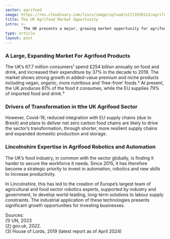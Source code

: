 ```yaml
---
sector: agrifood
image: https://res.cloudinary.com/lincs/image/upload/v1713530113/agrifood-article-1.png
title: The UK Agrifood Market Opportunity
intro: >- 
        The UK presents a major, growing market opportunity for agrifood sector businesses. 
type: article
layout: post
---
```


### A Large, Expanding Market For Agrifood Products

The UK’s 67.7 million consumers¹ spend £254 billion annually on food and drink, and increased their expenditure by 37% in the decade to 2019. The market shows strong growth in added-value premium and niche products including vegan, organic, more nutritious and ‘free-from’ foods.² At present, the UK produces 61% of the food it consumes, while the EU supplies 79% of imported food and drink.³

### Drivers of Transformation in tthe UK Agrifood Sector

However, Covid-19, reduced integration with EU supply chains (due to Brexit) and plans to deliver net zero carbon food chains are likely to drive the sector’s transformation, through shorter, more resilient supply chains and expanded domestic production and storage.

### Lincolnshire Expertise in Agrifood Robotics and Automation

The UK’s food industry, in common with the sector globally, is finding it harder to secure the workforce it needs. Since 2015, it has therefore become a strategic priority to invest in automation, robotics and new skills to increase productivity.

In Lincolnshire, this has led to the creation of Europe’s largest team of agricultural and food sector robotics experts, supported by industry and government, to develop world-leading, long-term solutions to labour supply constraints. The industrial application of these technologies presents significant growth opportunities for investing businesses.

Sources: <br>
(1) UN, 2023<br>
(2) gov.uk, 2022.<br>
(3) House of Lords, 2019  (latest report as of April 2024)<br>